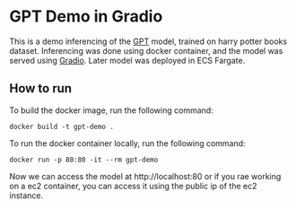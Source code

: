 # GPT Demo in Gradio

This is a demo inferencing of the [GPT](https://openai.com/blog/better-language-models/) model, trained on harry potter books dataset.
Inferencing was done using docker container, and the model was served using [Gradio](https://gradio.app/). Later model was deployed in ECS Fargate.

## How to run

To build the docker image, run the following command:
```
docker build -t gpt-demo .
```
To run the docker container locally, run the following command:
```
docker run -p 80:80 -it --rm gpt-demo
```
Now we can access the model at http://localhost:80 or if you rae working on a ec2 container, you can access it using the public ip of the ec2 instance.